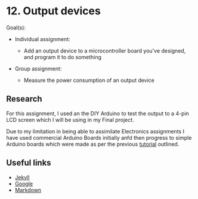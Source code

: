 # 12. Output devices

Goal(s):

- Individual assignment:
  - Add an output device to a microcontroller board you've designed, and program it to do something

- Group assignment:
  - Measure the power consumption of an output device

## Research

For this assignment, I used an the DIY Arduino to test the output to a 4-pin LCD screen which I will be using in my Final project.

Due to my limitation in being able to assimilate Electronics assignments I have used commercial Arduino Boards initially anfd then progress to simple Arduino boards which were made as per the previous [tutorial](http://www.theparsley.com/arduino/diy/) outlined.

## Useful links

- [Jekyll](http://jekyll.org)
- [Google](http://google.com)
- [Markdown](https://en.wikipedia.org/wiki/Markdown)